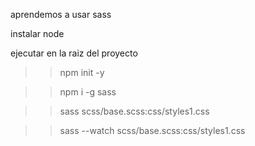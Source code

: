 aprendemos a usar sass

instalar node

ejecutar en la raiz del proyecto

>>npm init -y

>>npm i -g sass

>> sass scss/base.scss:css/styles1.css

>> sass --watch scss/base.scss:css/styles1.css